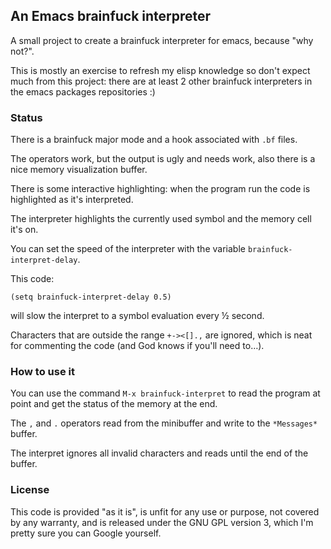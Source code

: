 ## An Emacs brainfuck interpreter 

A small project to create a brainfuck interpreter for emacs, because "why not?".

This is mostly an exercise to refresh my elisp knowledge so don't expect much from this project: there are at least 2 other brainfuck interpreters in the emacs packages repositories :)

### Status

There is a brainfuck major mode and a hook associated with `.bf` files.

The operators work, but the output is ugly and needs work, also there is a nice memory visualization buffer.

There is some interactive highlighting: when the program run the code is highlighted as it's interpreted.

The interpreter highlights the currently used symbol and the memory cell it's on.

You can set the speed of the interpreter with the variable `brainfuck-interpret-delay`.

This code:

    (setq brainfuck-interpret-delay 0.5)
    
will slow the interpret to a symbol evaluation every ½ second.

Characters that are outside the range `+-><[].,` are ignored, which is neat for commenting the code (and God knows if you'll need to…).

### How to use it

You can use the command `M-x brainfuck-interpret` to read the program at point and get the status of the memory at the end. 

The `,` and `.` operators read from the minibuffer and write to the `*Messages*` buffer.

The interpret ignores all invalid characters and reads until the end of the buffer.

### License

This code is provided "as it is", is unfit for any use or purpose, not covered by any warranty, and is released under the GNU GPL version 3, which I'm pretty sure you can Google yourself.
